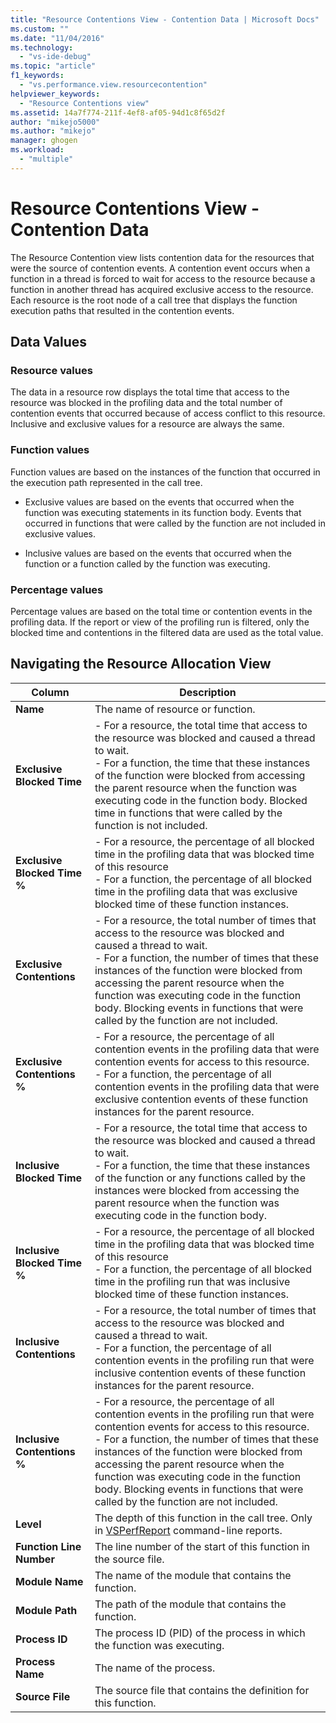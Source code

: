 ```yaml
---
title: "Resource Contentions View - Contention Data | Microsoft Docs"
ms.custom: ""
ms.date: "11/04/2016"
ms.technology: 
  - "vs-ide-debug"
ms.topic: "article"
f1_keywords: 
  - "vs.performance.view.resourcecontention"
helpviewer_keywords: 
  - "Resource Contentions view"
ms.assetid: 14a7f774-211f-4ef8-af05-94d1c8f65d2f
author: "mikejo5000"
ms.author: "mikejo"
manager: ghogen
ms.workload: 
  - "multiple"
---
```

# Resource Contentions View - Contention Data
The Resource Contention view lists contention data for the resources that were the source of contention events. A contention event occurs when a function in a thread is forced to wait for access to the resource because a function in another thread has acquired exclusive access to the resource. Each resource is the root node of a call tree that displays the function execution paths that resulted in the contention events.  
  
## Data Values  
  
### Resource values  
 The data in a resource row displays the total time that access to the resource was blocked in the profiling data and the total number of contention events that occurred because of access conflict to this resource. Inclusive and exclusive values for a resource are always the same.  
  
### Function values  
 Function values are based on the instances of the function that occurred in the execution path represented in the call tree.  
  
-   Exclusive values are based on the events that occurred when the function was executing statements in its function body. Events that occurred in functions that were called by the function are not included in exclusive values.  
  
-   Inclusive values are based on the events that occurred when the function or a function called by the function was executing.  
  
### Percentage values  
 Percentage values are based on the total time or contention events in the profiling data. If the report or view of the profiling run is filtered, only the blocked time and contentions in the filtered data are used as the total value.  
  
## Navigating the Resource Allocation View  
  
|Column|Description|  
|------------|-----------------|  
|**Name**|The name of resource or function.|  
|**Exclusive Blocked Time**|-   For a resource, the total time that access to the resource was blocked and caused a thread to wait.<br />-   For a function, the time that these instances of the function were blocked from accessing the parent resource when the function was executing code in the function body. Blocked time in functions that were called by the function is not included.|  
|**Exclusive Blocked Time %**|-   For a resource, the percentage of all blocked time in the profiling data that was blocked time of this resource<br />-   For a function, the percentage of all blocked time in the profiling data that was exclusive blocked time of these function instances.|  
|**Exclusive Contentions**|-   For a resource, the total number of times that access to the resource was blocked and caused a thread to wait.<br />-   For a function, the number of times that these instances of the function were blocked from accessing the parent resource when the function was executing code in the function body. Blocking events in functions that were called by the function are not included.|  
|**Exclusive Contentions %**|-   For a resource, the percentage of all contention events in the profiling data that were contention events for access to this resource.<br />-   For a function, the percentage of all contention events in the profiling data that were exclusive contention events of these function instances for the parent resource.|  
|**Inclusive Blocked Time**|-   For a resource, the total time that access to the resource was blocked and caused a thread to wait.<br />-   For a function, the time that these instances of the function or any functions called by the instances were blocked from accessing the parent resource when the function was executing code in the function body.|  
|**Inclusive Blocked Time %**|-   For a resource, the percentage of all blocked time in the profiling data that was blocked time of this resource<br />-   For a function, the percentage of all blocked time in the profiling run that was inclusive blocked time of these function instances.|  
|**Inclusive Contentions**|-   For a resource, the total number of times that access to the resource was blocked and caused a thread to wait.<br />-   For a function, the percentage of all contention events in the profiling run that were inclusive contention events of these function instances for the parent resource.|  
|**Inclusive Contentions %**|-   For a resource, the percentage of all contention events in the profiling run that were contention events for access to this resource.<br />-   For a function, the number of times that these instances of the function were blocked from accessing the parent resource when the function was executing code in the function body. Blocking events in functions that were called by the function are not included.|  
|**Level**|The depth of this function in the call tree. Only in [VSPerfReport](../profiling/vsperfreport.md) command-line reports.|  
|**Function Line Number**|The line number of the start of this function in the source file.|  
|**Module Name**|The name of the module that contains the function.|  
|**Module Path**|The path of the module that contains the function.|  
|**Process ID**|The process ID (PID) of the process in which the function was executing.|  
|**Process Name**|The name of the process.|  
|**Source File**|The source file that contains the definition for this function.|